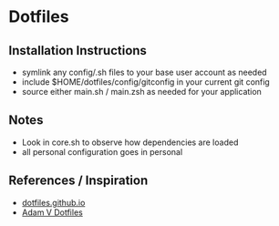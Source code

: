 Dotfiles
========

Installation Instructions
-------------------------

* symlink any config/.sh files to your base user account as needed
* include $HOME/dotfiles/config/gitconfig in your current git config
* source either main.sh / main.zsh as needed for your application

Notes
-----


* Look in core.sh to observe how dependencies are loaded
* all personal configuration goes in personal

References / Inspiration
------------------------

* [dotfiles.github.io](http://dotfiles.github.io/)
* [Adam V Dotfiles](https://github.com/adamv/dotfiles)





